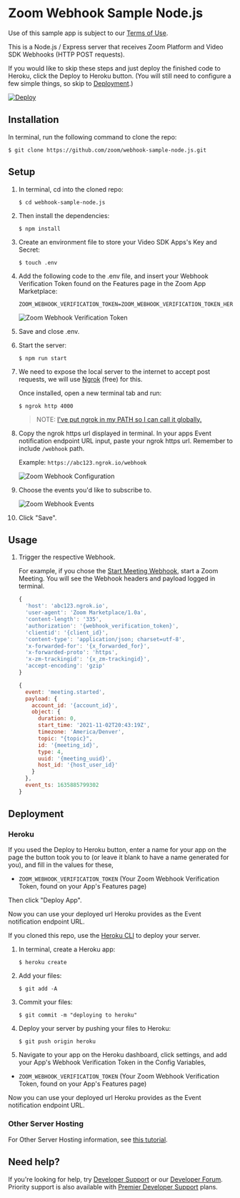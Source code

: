 # Zoom Webhook Sample Node.js

Use of this sample app is subject to our [Terms of Use](https://zoom.us/docs/en-us/zoom_api_license_and_tou.html).

This is a Node.js / Express server that receives Zoom Platform and Video SDK Webhooks (HTTP POST requests).

If you would like to skip these steps and just deploy the finished code to Heroku, click the Deploy to Heroku button. (You will still need to configure a few simple things, so skip to [Deployment](#deployment).)

[![Deploy](https://www.herokucdn.com/deploy/button.svg)](https://heroku.com/deploy)

## Installation

In terminal, run the following command to clone the repo:

`$ git clone https://github.com/zoom/webhook-sample-node.js.git`

## Setup

1. In terminal, cd into the cloned repo:

   `$ cd webhook-sample-node.js`

1. Then install the dependencies:

   `$ npm install`

1. Create an environment file to store your Video SDK Apps's Key and Secret:

   `$ touch .env`

1. Add the following code to the .env file, and insert your Webhook Verification Token found on the Features page in the Zoom App Marketplace:

   ```
   ZOOM_WEBHOOK_VERIFICATION_TOKEN=ZOOM_WEBHOOK_VERIFICATION_TOKEN_HERE
   ```

   ![Zoom Webhook Verification Token](https://s3.amazonaws.com/user-content.stoplight.io/32426/1635884356131 "Zoom Webhook Verification Token")

1. Save and close .env.

1. Start the server:

   `$ npm run start`

1. We need to expose the local server to the internet to accept post requests, we will use [Ngrok](https://ngrok.com) (free) for this.

   Once installed, open a new terminal tab and run:

   `$ ngrok http 4000`

   > NOTE: [I've put ngrok in my PATH so I can call it globally.](https://stackoverflow.com/a/36759493/6592510)

1. Copy the ngrok https url displayed in terminal. In your apps Event notification endpoint URL input, paste your ngrok https url. Remember to include `/webhook` path.

   Example: `https://abc123.ngrok.io/webhook`

   ![Zoom Webhook Configuration](https://s3.amazonaws.com/user-content.stoplight.io/32426/1635885688814 "Zoom Webhook Configuration")

1. Choose the events you'd like to subscribe to.

   ![Zoom Webhook Events](https://s3.amazonaws.com/user-content.stoplight.io/32426/1635884395709 "Zoom Webhook Events")

1. Click "Save".

## Usage

1. Trigger the respective Webhook.

   For example, if you chose the [Start Meeting Webhook](https://marketplace.zoom.us/docs/api-reference/webhook-reference/meeting-events/meeting-started), start a Zoom Meeting. You will see the Webhook headers and payload logged in terminal.

   ```js
   {
     'host': 'abc123.ngrok.io',
     'user-agent': 'Zoom Marketplace/1.0a',
     'content-length': '335',
     'authorization': '{webhook_verification_token}',
     'clientid': '{client_id}',
     'content-type': 'application/json; charset=utf-8',
     'x-forwarded-for': '{x_forwarded_for}',
     'x-forwarded-proto': 'https',
     'x-zm-trackingid': '{x_zm-trackingid}',
     'accept-encoding': 'gzip'
   }
   ```

   ```js
   {
     event: 'meeting.started',
     payload: {
       account_id: '{account_id}',
       object: {
         duration: 0,
         start_time: '2021-11-02T20:43:19Z',
         timezone: 'America/Denver',
         topic: "{topic}",
         id: '{meeting_id}',
         type: 4,
         uuid: '{meeting_uuid}',
         host_id: '{host_user_id}'
       }
     },
     event_ts: 1635885799302
   }
   ```

## Deployment

### Heroku

If you used the Deploy to Heroku button, enter a name for your app on the page the button took you to (or leave it blank to have a name generated for you), and fill in the values for these,

- `ZOOM_WEBHOOK_VERIFICATION_TOKEN` (Your Zoom Webhook Verification Token, found on your App's Features page)

Then click "Deploy App".

Now you can use your deployed url Heroku provides as the Event notification endpoint URL.

If you cloned this repo, use the [Heroku CLI](https://devcenter.heroku.com/articles/heroku-cli) to deploy your server.

1. In terminal, create a Heroku app:

   `$ heroku create`

1. Add your files:

   `$ git add -A`

1. Commit your files:

   `$ git commit -m "deploying to heroku"`

1. Deploy your server by pushing your files to Heroku:

   `$ git push origin heroku`

1. Navigate to your app on the Heroku dashboard, click settings, and add your App's Webhook Verification Token in the Config Variables,

- `ZOOM_WEBHOOK_VERIFICATION_TOKEN` (Your Zoom Webhook Verification Token, found on your App's Features page)

Now you can use your deployed url Heroku provides as the Event notification endpoint URL.

### Other Server Hosting

For Other Server Hosting information, see [this tutorial](https://developer.mozilla.org/en-US/docs/Learn/Server-side/Express_Nodejs/deployment#choosing_a_hosting_provider).

## Need help?

If you're looking for help, try [Developer Support](https://devsupport.zoom.us)   or our [Developer Forum](https://devforum.zoom.us). Priority support is also available with [Premier Developer Support](https://zoom.us/docs/en-us/developer-support-plans.html) plans.
